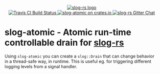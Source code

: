 <p align="center">

  <a href="https://github.com/slog-rs/slog">
  <img src="https://cdn.rawgit.com/slog-rs/misc/master/media/slog.svg" alt="slog-rs logo">
  </a>
  <br>

  <a href="https://travis-ci.org/slog-rs/atomic">
      <img src="https://img.shields.io/travis/slog-rs/atomic/master.svg" alt="Travis CI Build Status">
  </a>

  <a href="https://crates.io/crates/slog-atomic">
      <img src="https://img.shields.io/crates/d/slog-atomic.svg" alt="slog-atomic on crates.io">
  </a>

  <a href="https://gitter.im/slog-rs/slog">
      <img src="https://img.shields.io/gitter/room/slog-rs/slog.svg" alt="slog-rs Gitter Chat">
  </a>
</p>

# slog-atomic - Atomic run-time controllable drain for [slog-rs]

[slog-rs]: //github.com/slog-rs/slog

Using `slog-atomic` you can create a `slog::Drain` that can change behavior
in a thread-safe way, in runtime. This is useful eg. for triggering different
logging levels from a signal handler.
